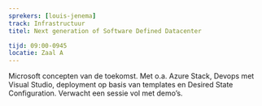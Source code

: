 ```yaml
---
sprekers: [louis-jenema]
track: Infrastructuur
titel: Next generation of Software Defined Datacenter

tijd: 09:00-0945
locatie: Zaal A
---
```

Microsoft concepten van de toekomst. Met o.a. Azure Stack, Devops met Visual Studio, deployment op basis van templates en Desired State Configuration. Verwacht een sessie vol met demo’s.


